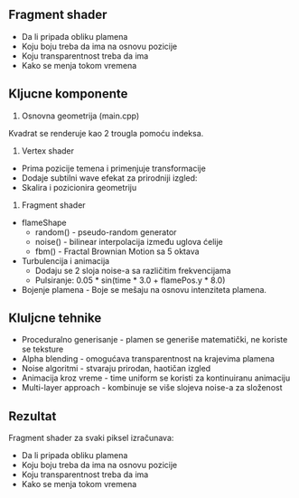 ## Fragment shader

* Da li pripada obliku plamena
* Koju boju treba da ima na osnovu pozicije
* Koju transparentnost treba da ima
* Kako se menja tokom vremena

## Kljucne komponente

1. Osnovna geometrija (main.cpp)

Kvadrat se renderuje kao 2 trougla pomoću indeksa.

1. Vertex shader

* Prima pozicije temena i primenjuje transformacije
* Dodaje subtilni wave efekat za prirodniji izgled:
* Skalira i pozicionira geometriju

1. Fragment shader

* flameShape
    * random() - pseudo-random generator
    * noise() - bilinear interpolacija između uglova ćelije
    * fbm() - Fractal Brownian Motion sa 5 oktava
* Turbulencija i animacija
    * Dodaju se 2 sloja noise-a sa različitim frekvencijama
    * Pulsiranje: 0.05 * sin(time * 3.0 + flamePos.y * 8.0)
* Bojenje plamena - Boje se mešaju na osnovu intenziteta plamena.

## Kluljcne tehnike

* Proceduralno generisanje - plamen se generiše matematički, ne koriste se teksture
* Alpha blending - omogućava transparentnost na krajevima plamena
* Noise algoritmi - stvaraju prirodan, haotičan izgled
* Animacija kroz vreme - time uniform se koristi za kontinuiranu animaciju
* Multi-layer approach - kombinuje se više slojeva noise-a za složenost

## Rezultat

Fragment shader za svaki piksel izračunava:

* Da li pripada obliku plamena
* Koju boju treba da ima na osnovu pozicije
* Koju transparentnost treba da ima
* Kako se menja tokom vremena